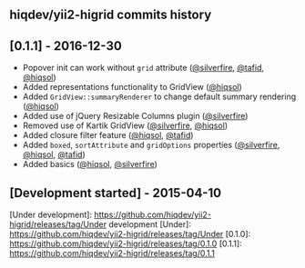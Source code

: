 hiqdev/yii2-higrid commits history
----------------------------------

## [0.1.1] - 2016-12-30

- Popover init can work without `grid` attribute ([@silverfire], [@tafid], [@hiqsol])
- Added representations functionality to GridView ([@hiqsol])
- Added `GridView::summaryRenderer` to change default summary rendering ([@hiqsol])
- Added use of jQuery Resizable Columns plugin ([@silverfire])
- Removed use of Kartik GridView ([@silverfire], [@hiqsol])
- Added closure filter feature ([@hiqsol], [@tafid])
- Added `boxed`, `sortAttribute` and `gridOptions` properties ([@silverfire], [@hiqsol], [@tafid])
- Added basics ([@hiqsol], [@silverfire])

## [Development started] - 2015-04-10

[@silverfire]: https://github.com/SilverFire
[d.naumenko.a@gmail.com]: https://github.com/SilverFire
[@hiqsol]: https://github.com/hiqsol
[sol@hiqdev.com]: https://github.com/hiqsol
[@tafid]: https://github.com/tafid
[andreyklochok@gmail.com]: https://github.com/tafid
[Under development]: https://github.com/hiqdev/yii2-higrid/releases/tag/Under development
[Under]: https://github.com/hiqdev/yii2-higrid/releases/tag/Under
[0.1.0]: https://github.com/hiqdev/yii2-higrid/releases/tag/0.1.0
[0.1.1]: https://github.com/hiqdev/yii2-higrid/releases/tag/0.1.1

